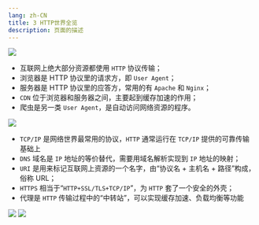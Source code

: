 ```yaml
---
lang: zh-CN
title: 3 HTTP世界全览
description: 页面的描述
---
```



![](https://s.poetries.work/gitee/2019/12/2.png)

*   互联网上绝大部分资源都使用 `HTTP` 协议传输；
*   浏览器是 HTTP 协议里的请求方，即 `User Agent`；
*   服务器是 HTTP 协议里的应答方，常用的有 `Apache` 和 `Nginx`；
*   `CDN` 位于浏览器和服务器之间，主要起到缓存加速的作用；
*   爬虫是另一类 `User Agent`，是自动访问网络资源的程序。

![](https://s.poetries.work/gitee/2019/12/3.png)

*   `TCP/IP` 是网络世界最常用的协议，`HTTP` 通常运行在 `TCP/IP` 提供的可靠传输基础上
*   `DNS` 域名是 `IP` 地址的等价替代，需要用域名解析实现到 `IP` 地址的映射；
*   `URI` 是用来标记互联网上资源的一个名字，由“协议名 + 主机名 + 路径”构成，俗称 URL；
*   `HTTPS` 相当于“`HTTP+SSL/TLS+TCP/IP`”，为 `HTTP` 套了一个安全的外壳；
*   代理是 `HTTP` 传输过程中的“中转站”，可以实现缓存加速、负载均衡等功能

![](https://s.poetries.work/gitee/2019/12/91.png) 
![](https://s.poetries.work/gitee/2019/12/92.png)
